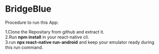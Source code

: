 # BridgeBlue

Procedure to run this App:

1.Clone the Repositary from github and extract it.<br/>
2.Run <b>npm install</b> in your react-native cli.<br/>
3.run <b>npx react-native run-android</b> and keep your emulator ready during this run command.<br/>
